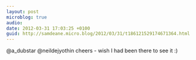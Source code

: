 ```yaml
---
layout: post
microblog: true
audio: 
date: 2012-03-31 17:03:25 +0100
guid: http://samdeane.micro.blog/2012/03/31/t186121529174671364.html
---
```

@a_dubstar @neildejyothin cheers - wish I had been there to see it :)
